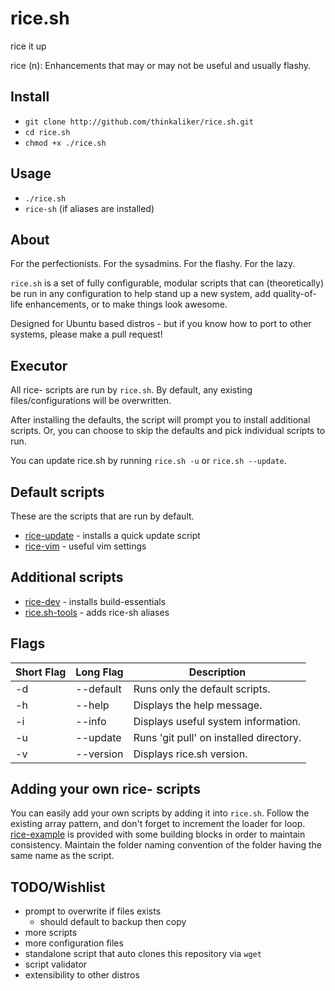 # rice.sh

rice it up

rice (n): Enhancements that may or may not be useful and usually flashy.

## Install

- `git clone http://github.com/thinkaliker/rice.sh.git`
- `cd rice.sh`
- `chmod +x ./rice.sh`

## Usage

- `./rice.sh`
- `rice-sh` (if aliases are installed)

## About

For the perfectionists. For the sysadmins. For the flashy. For the lazy.

`rice.sh` is a set of fully configurable, modular scripts that can (theoretically) be run in any configuration to help stand up a new system, add quality-of-life enhancements, or to make things look awesome.

Designed for Ubuntu based distros - but if you know how to port to other systems, please make a pull request!

## Executor

All rice- scripts are run by `rice.sh`. By default, any existing files/configurations will be overwritten.

After installing the defaults, the script will prompt you to install additional scripts. Or, you can choose to skip the defaults and pick individual scripts to run.

You can update rice.sh by running `rice.sh -u` or `rice.sh --update`.

## Default scripts

These are the scripts that are run by default.

- [rice-update](/rice-update) - installs a quick update script
- [rice-vim](/rice-vim) - useful vim settings

## Additional scripts

- [rice-dev](/rice-dev) - installs build-essentials
- [rice.sh-tools](/rice.sh-tools) - adds rice-sh aliases

## Flags

Short Flag | Long Flag | Description
-----------|-----------|------------
-d         | --default | Runs only the default scripts.
-h         | --help    | Displays the help message.
-i         | --info    | Displays useful system information.
-u         | --update  | Runs 'git pull' on installed directory.
-v         | --version | Displays rice.sh version.

## Adding your own rice- scripts

You can easily add your own scripts by adding it into `rice.sh`. Follow the existing array pattern, and don't forget to increment the loader for loop. [rice-example](/rice-example) is provided with some building blocks in order to maintain consistency. Maintain the folder naming convention of the folder having the same name as the script.

## TODO/Wishlist

- prompt to overwrite if files exists
  - should default to backup then copy
- more scripts
- more configuration files
- standalone script that auto clones this repository via `wget`
- script validator
- extensibility to other distros
